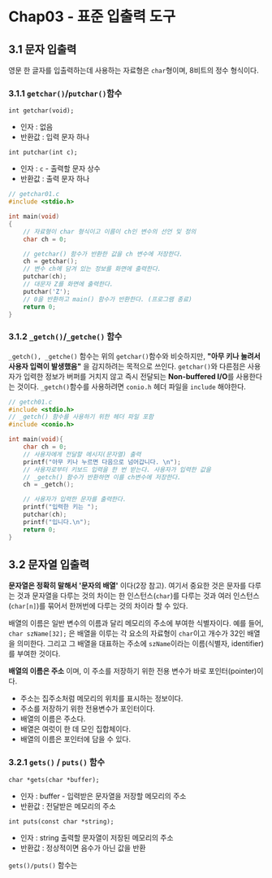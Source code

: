 # Chap03 - 표준 입출력 도구



## 3.1 문자 입출력

영문 한 글자를 입출력하는데 사용하는 자료형은 `char`형이며, 8비트의 정수 형식이다. 



### 3.1.1 `getchar()`/`putchar()`함수

`int getchar(void);`

- 인자 : 없음
- 반환값 : 입력 문자 하나

`int putchar(int c);`

- 인자 : `c` - 출력할 문자 상수
- 반환값 : 출력 문자 하나



```c
// getchar01.c
#include <stdio.h>

int main(void)
{
    // 자료형이 char 형식이고 이름이 ch인 변수의 선언 및 정의
    char ch = 0;

    // getchar() 함수가 반환한 값을 ch 변수에 저장한다.
    ch = getchar();
    // 변수 ch에 담겨 있는 정보를 화면에 출력한다.
    putchar(ch);
    // 대문자 Z를 화면에 출력한다.
    putchar('Z');
    // 0을 반환하고 main() 함수가 반환한다. (프로그램 종료)
    return 0;
}
```



### 3.1.2 `_getch()`/`_getche()` 함수

`_getch(), _getche()` 함수는 위의 `getchar()`함수와 비슷하지만, **"아무 키나 눌려서 사용자 입력이 발생했음"** 을 감지하려는 목적으로 쓰인다.  `getchar()`와 다른점은 사용자가 입력한 정보가 버퍼를 거치지 않고 즉시 전달되는 **Non-buffered I/O**를 사용한다는 것이다. `_getch()`함수를 사용하려면 `conio.h` 헤더 파일을 `include` 해야한다.

```c
// getch01.c
#include <stdio.h>
// _getch() 함수를 사용하기 위한 헤더 파일 포함
#include <conio.h>

int main(void){
    char ch = 0;
    // 사용자에게 전달할 메시지(문자열) 출력
    printf("아무 키나 누르면 다음으로 넘어갑니다. \n");
    // 사용자로부터 키보드 입력을 한 번 받는다. 사용자가 입력한 값을 
    // _getch() 함수가 반환하면 이를 ch변수에 저장한다.
    ch = _getch();

    // 사용자가 입력한 문자를 출력한다.
    printf("입력한 키는 ");
    putchar(ch);
    printf("입니다.\n");
    return 0;
}
```





## 3.2 문자열 입출력

**문자열은 정확히 말해서 '문자의 배열'** 이다(2장 참고). 여기서 중요한 것은 문자를 다루는 것과 문자열을 다루는 것의 차이는 한 인스턴스(`char`)를 다루는 것과 여러 인스턴스(`char[n]`)를 묶어서 한꺼번에 다루는 것의 차이라 할 수 있다.

배열의 이름은 일반 변수의 이름과 달리 메모리의 주소에 부여한 식별자이다. 예를 들어, `char szName[32];` 은 배열을 이루는 각 요소의 자료형이 `char`이고 개수가 32인 배열을 의미한다.  그리고 그 배열을 대표하는 주소에 `szName`이라는 이름(식별자, identifier)를 부여한 것이다.

**배열의 이름은 주소** 이며, 이 주소를 저장하기 위한 전용 변수가 바로 포인터(pointer)이다.

- 주소는 집주소처럼 메모리의 위치를 표시하는 정보이다.
- 주소를 저장하기 위한 전용변수가 포인터이다.
- 배열의 이름은 주소다.
- 배열은 여럿이 한 데 모인 집합체이다.
- 배열의 이름은 포인터에 담을 수 있다. 



### 3.2.1 `gets()` / `puts()` 함수

`char *gets(char *buffer);`

- 인자 : buffer - 입력받은 문자열을 저장할 메모리의 주소
- 반환값 : 전달받은 메모리의 주소

`int puts(const char *string);`

- 인자 : string 출력할 문자열이 저장된 메모리의 주소
- 반환값 : 정상적이면 음수가 아닌 값을 반환



`gets()/puts()` 함수는 